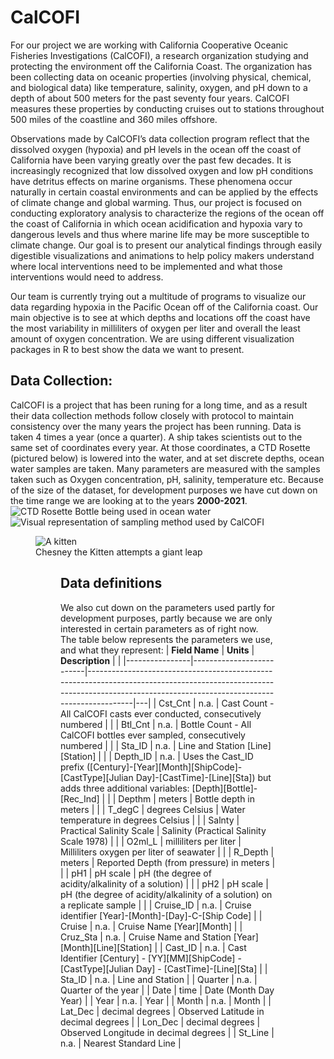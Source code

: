# CalCOFI

For our project we are working with California Cooperative Oceanic Fisheries Investigations (CalCOFI), a research organization studying and protecting the environment off the California Coast. The organization has been collecting data on oceanic properties (involving physical, chemical, and biological data) like temperature, salinity, oxygen, and pH down to a depth of about 500 meters for the past seventy four years. CalCOFI measures these properties by conducting cruises out to stations throughout 500 miles of the coastline and 360 miles offshore. 
  
  Observations made by CalCOFI’s data collection program reflect that the dissolved oxygen (hypoxia) and pH levels in the ocean off the coast of California have been varying greatly over the past few decades. It is increasingly recognized that low dissolved oxygen and low pH conditions have detritus effects on marine organisms. These phenomena occur naturally in certain coastal environments and can be applied by the effects of climate change and global warming. Thus, our project is focused on conducting exploratory analysis to characterize the regions of the ocean off the coast of California in which ocean acidification and hypoxia vary to dangerous levels and thus where marine life may be more susceptible to climate change. Our goal is to present our analytical findings through easily digestible visualizations and animations to help policy makers understand where local interventions need to be implemented and what those interventions would need to address.
  
  Our team is currently trying out a multitude of programs to visualize our data regarding hypoxia in the Pacific Ocean off of the California coast. Our main objective is to see at which depths and locations off the coast have the most variability in milliliters of oxygen per liter and overall the least amount of oxygen concentration. We are using different visualization packages in R to best show the data we want to present.

## Data Collection:
CalCOFI is a project that has been runing for a long time, and as a result their data collection methods follow closely with protocol to maintain consistency over the many years the project has been running. Data is taken 4 times a year (once a quarter). A ship takes scientists out to the same set of coordinates every year. At those coordinates, a CTD Rosette (pictured below) is lowered into the water, and at set discrete depths, ocean water samples are taken. Many parameters are measured with the samples taken such as Oxygen concentration, pH, salinity, temperature etc. Because of the size of the dataset, for development purposes we have cut down on the time range we are looking at to the years **2000-2021**.
![CTD Rosette Bottle being used in ocean water](https://wp.calcofi.org/wp/wp-content/uploads/2020/03/1904RL_sta93-50_CTDSurface-1024x770.jpg "CTD Rosette Bottles used to Sample Oceanwater")
![Visual representation of sampling method used by CalCOFI](https://user-images.githubusercontent.com/30590837/149233121-d5e2e83e-b72a-41e5-9e83-00ef40877b43.png "Visual representation of sampling methods")
<figure>
    <img src="http://placekitten.com/400/300" alt="A kitten">
    <figcaption>Chesney the Kitten attempts a giant leap<figcaption>
<figure>   

## Data definitions
We also cut down on the parameters used partly for development purposes, partly because we are only interested in certain parameters as of right now. The table below represents the parameters we use, and what they represent:
| **Field Name** | **Units**                | **Description**                                                                                                                                                          |   |
|----------------|--------------------------|--------------------------------------------------------------------------------------------------------------------------------------------------------------------------|---|
| Cst_Cnt        | n.a.                     | Cast Count - All CalCOFI casts ever conducted, consecutively numbered                                                                                                    |   |
| Btl_Cnt        | n.a.                     | Bottle Count - All CalCOFI bottles ever sampled, consecutively numbered                                                                                                |   |
| Sta_ID         | n.a.                     | Line and Station [Line] [Station]                                                                                                                                        |   |
| Depth_ID       | n.a.                     | Uses the Cast_ID prefix ([Century]-[Year][Month][ShipCode]-[CastType][Julian Day]-[CastTime]-[Line][Sta]) but adds three additional variables: [Depth][Bottle]-[Rec_Ind] |   |
| Depthm         | meters                   | Bottle depth in meters                                                                                                                                                   |   |
| T_degC         | degrees Celsius          | Water temperature in degrees Celsius                                                                                                                                     |   |
| Salnty         | Practical Salinity Scale | Salinity (Practical Salinity Scale 1978)                                                                                                                                 |   |
| O2ml_L         | milliliters per liter    | Milliliters oxygen per liter of seawater                                                                                                                                 |   |
| R_Depth        | meters                   | Reported Depth (from pressure) in meters                                                                                                                                 |   |
| pH1            | pH scale                 | pH (the degree of acidity/alkalinity of a solution)                                                                                                                      |   |
| pH2            | pH scale                 | pH (the degree of acidity/alkalinity of a solution) on a replicate sample                                                                                                |   |
| Cruise_ID  | n.a.            | Cruise identifier [Year]-[Month]-[Day]-C-[Ship Code]                                             |
| Cruise     | n.a.            | Cruise Name [Year][Month]                                                                        |
| Cruz_Sta   | n.a.            | Cruise Name and Station [Year][Month][Line][Station]                                             |
| Cast_ID    | n.a.            | Cast Identifier [Century] - [YY][MM][ShipCode] - [CastType][Julian Day] - [CastTime]-[Line][Sta] |
| Sta_ID     | n.a.            | Line and Station                                                                                 |
| Quarter    | n.a.            | Quarter of the year                                                                              |
| Date       | time            | Date (Month Day Year)                                                                            |
| Year       | n.a.            | Year                                                                                             |
| Month      | n.a.            | Month                                                                                            |
| Lat_Dec    | decimal degrees | Observed Latitude in decimal degrees                                                             |
| Lon_Dec    | decimal degrees | Observed Longitude in decimal degrees                                                            |
| St_Line    | n.a.            | Nearest Standard Line                                                                            |


